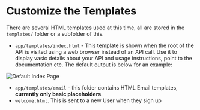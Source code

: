 # Customize the Templates

There are several HTML templates used at this time, all are stored in the
`templates/` folder or a subfolder of this.

- `app/templates/index.html` - This template is shown when the root of
the API is visited using a web browser instead of an API call. Use it to display
vasic details about your API and usage instructions, point to the documentation
etc. The default output is below for an example:

![Default Index
Page](https://github.com/seapagan/fastapi-template/raw/main/static/images/html_index.png)

- `app/templates/email` - this folder contains HTML Email templates, **currently
only basic placeholders**.
- `welcome.html`. This is sent to a new User when they sign up
